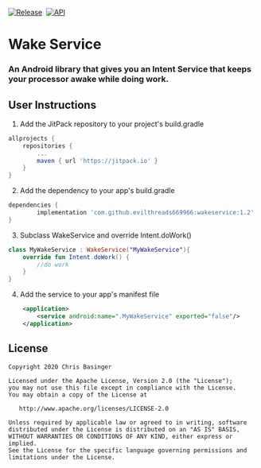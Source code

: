 [![Release](https://jitpack.io/v/evilthreads669966/wakeservice.svg)](https://jitpack.io/#evilthreads669966/wakeservice)&nbsp;&nbsp;[![API](https://img.shields.io/badge/API-14%2B-brightgreen.svg?style=plastic)](https://android-arsenal.com/api?level=14)
# Wake Service
### An Android library that gives you an Intent Service that keeps your processor awake while doing work.
## User Instructions
1. Add the JitPack repository to your project's build.gradle
```gradle
allprojects {
	repositories {
		...
		maven { url 'https://jitpack.io' }
	}
}
```
2. Add the dependency to your app's build.gradle
```gradle
dependencies {
        implementation 'com.github.evilthreads669966:wakeservice:1.2'
}
```
3. Subclass WakeService and override Intent.doWork()
```kotlin
class MyWakeService : WakeService("MyWakeService"){
    override fun Intent.doWork() {
        //do work
    }
}
```
4. Add the service to your app's manifest file
```xml
    <application>
        <service android:name=".MyWakeService" exported="false"/>
    </application>
```
## License
```
Copyright 2020 Chris Basinger

Licensed under the Apache License, Version 2.0 (the "License");
you may not use this file except in compliance with the License.
You may obtain a copy of the License at

   http://www.apache.org/licenses/LICENSE-2.0

Unless required by applicable law or agreed to in writing, software
distributed under the License is distributed on an "AS IS" BASIS,
WITHOUT WARRANTIES OR CONDITIONS OF ANY KIND, either express or implied.
See the License for the specific language governing permissions and
limitations under the License.
```
